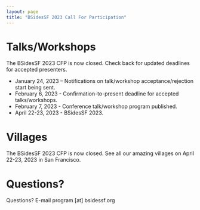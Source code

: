 ```yaml
---
layout: page
title: "BSidesSF 2023 Call For Participation"
---
```


# **Talks/Workshops**

The BSidesSF 2023 CFP is now closed. Check back for updated deadlines for accepted presenters.

- January 24, 2023 – Notifications on talk/workshop acceptance/rejection start being sent.
- February 6, 2023 - Confirmation-to-present deadline for accepted talks/workshops.
- February 7, 2023 - Conference talk/workshop program published.
- April 22-23, 2023 - BSidesSF 2023.

# **Villages**

The BSidesSF 2023 CFP is now closed. See all our amazing villages on April 22-23, 2023 in San Francisco.

# Questions?

Questions? E-mail program [at] bsidessf.org
